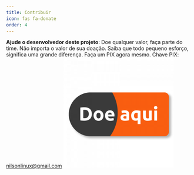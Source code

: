 ```yaml
---
title: Contribuir
icon: fas fa-donate
order: 4
---
```



 **Ajude o desenvolvedor deste projeto**: Doe qualquer valor, faça parte do time.
 Não importa o valor de sua doação. Saiba que todo pequeno esforço, significa uma grande diferença.
 Faça um PIX agora mesmo. 
Chave PIX: nilsonlinux@gmail.com
![PIX](https://raw.githubusercontent.com/sistemanpdvs/sistemanpdvs.github.io/master/assets/img/sample/donate.png)
